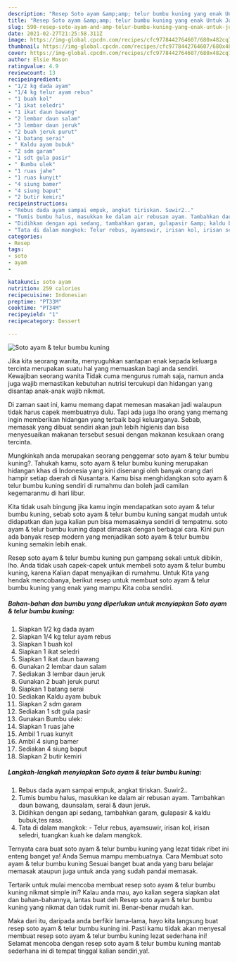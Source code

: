 ```yaml
---
description: "Resep Soto ayam &amp;amp; telur bumbu kuning yang enak Untuk Jualan"
title: "Resep Soto ayam &amp;amp; telur bumbu kuning yang enak Untuk Jualan"
slug: 590-resep-soto-ayam-and-amp-telur-bumbu-kuning-yang-enak-untuk-jualan
date: 2021-02-27T21:25:58.311Z
image: https://img-global.cpcdn.com/recipes/cfc9778442764607/680x482cq70/soto-ayam-telur-bumbu-kuning-foto-resep-utama.jpg
thumbnail: https://img-global.cpcdn.com/recipes/cfc9778442764607/680x482cq70/soto-ayam-telur-bumbu-kuning-foto-resep-utama.jpg
cover: https://img-global.cpcdn.com/recipes/cfc9778442764607/680x482cq70/soto-ayam-telur-bumbu-kuning-foto-resep-utama.jpg
author: Elsie Mason
ratingvalue: 4.9
reviewcount: 13
recipeingredient:
- "1/2 kg dada ayam"
- "1/4 kg telur ayam rebus"
- "1 buah kol"
- "1 ikat seledri"
- "1 ikat daun bawang"
- "2 lembar daun salam"
- "3 lembar daun jeruk"
- "2 buah jeruk purut"
- "1 batang serai"
- " Kaldu ayam bubuk"
- "2 sdm garam"
- "1 sdt gula pasir"
- " Bumbu ulek"
- "1 ruas jahe"
- "1 ruas kunyit"
- "4 siung bamer"
- "4 siung baput"
- "2 butir kemiri"
recipeinstructions:
- "Rebus dada ayam sampai empuk, angkat tiriskan. Suwir2.."
- "Tumis bumbu halus, masukkan ke dalam air rebusan ayam. Tambahkan daun bawang, daunsalam, serai &amp; daun jeruk."
- "Didihkan dengan api sedang, tambahkan garam, gulapasir &amp; kaldu bubuk,tes rasa."
- "Tata di dalam mangkok: Telur rebus, ayamsuwir, irisan kol, irisan seledri, tuangkan kuah ke dalam mangkok."
categories:
- Resep
tags:
- soto
- ayam
- 

katakunci: soto ayam  
nutrition: 259 calories
recipecuisine: Indonesian
preptime: "PT33M"
cooktime: "PT34M"
recipeyield: "1"
recipecategory: Dessert

---
```



![Soto ayam &amp; telur bumbu kuning](https://img-global.cpcdn.com/recipes/cfc9778442764607/680x482cq70/soto-ayam-telur-bumbu-kuning-foto-resep-utama.jpg)

Jika kita seorang wanita, menyuguhkan santapan enak kepada keluarga tercinta merupakan suatu hal yang memuaskan bagi anda sendiri. Kewajiban seorang  wanita Tidak cuma mengurus rumah saja, namun anda juga wajib memastikan kebutuhan nutrisi tercukupi dan hidangan yang disantap anak-anak wajib nikmat.

Di zaman  saat ini, kamu memang dapat memesan masakan jadi walaupun tidak harus capek membuatnya dulu. Tapi ada juga lho orang yang memang ingin memberikan hidangan yang terbaik bagi keluarganya. Sebab, memasak yang dibuat sendiri akan jauh lebih higienis dan bisa menyesuaikan makanan tersebut sesuai dengan makanan kesukaan orang tercinta. 



Mungkinkah anda merupakan seorang penggemar soto ayam &amp; telur bumbu kuning?. Tahukah kamu, soto ayam &amp; telur bumbu kuning merupakan hidangan khas di Indonesia yang kini disenangi oleh banyak orang dari hampir setiap daerah di Nusantara. Kamu bisa menghidangkan soto ayam &amp; telur bumbu kuning sendiri di rumahmu dan boleh jadi camilan kegemaranmu di hari libur.

Kita tidak usah bingung jika kamu ingin mendapatkan soto ayam &amp; telur bumbu kuning, sebab soto ayam &amp; telur bumbu kuning sangat mudah untuk didapatkan dan juga kalian pun bisa memasaknya sendiri di tempatmu. soto ayam &amp; telur bumbu kuning dapat dimasak dengan berbagai cara. Kini pun ada banyak resep modern yang menjadikan soto ayam &amp; telur bumbu kuning semakin lebih enak.

Resep soto ayam &amp; telur bumbu kuning pun gampang sekali untuk dibikin, lho. Anda tidak usah capek-capek untuk membeli soto ayam &amp; telur bumbu kuning, karena Kalian dapat menyajikan di rumahmu. Untuk Kita yang hendak mencobanya, berikut resep untuk membuat soto ayam &amp; telur bumbu kuning yang enak yang mampu Kita coba sendiri.

<!--inarticleads1-->

##### Bahan-bahan dan bumbu yang diperlukan untuk menyiapkan Soto ayam &amp; telur bumbu kuning:

1. Siapkan 1/2 kg dada ayam
1. Siapkan 1/4 kg telur ayam rebus
1. Siapkan 1 buah kol
1. Siapkan 1 ikat seledri
1. Siapkan 1 ikat daun bawang
1. Gunakan 2 lembar daun salam
1. Sediakan 3 lembar daun jeruk
1. Gunakan 2 buah jeruk purut
1. Siapkan 1 batang serai
1. Sediakan  Kaldu ayam bubuk
1. Siapkan 2 sdm garam
1. Sediakan 1 sdt gula pasir
1. Gunakan  Bumbu ulek:
1. Siapkan 1 ruas jahe
1. Ambil 1 ruas kunyit
1. Ambil 4 siung bamer
1. Sediakan 4 siung baput
1. Siapkan 2 butir kemiri




<!--inarticleads2-->

##### Langkah-langkah menyiapkan Soto ayam &amp; telur bumbu kuning:

1. Rebus dada ayam sampai empuk, angkat tiriskan. Suwir2..
1. Tumis bumbu halus, masukkan ke dalam air rebusan ayam. Tambahkan daun bawang, daunsalam, serai &amp; daun jeruk.
1. Didihkan dengan api sedang, tambahkan garam, gulapasir &amp; kaldu bubuk,tes rasa.
1. Tata di dalam mangkok: - Telur rebus, ayamsuwir, irisan kol, irisan seledri, tuangkan kuah ke dalam mangkok.




Ternyata cara buat soto ayam &amp; telur bumbu kuning yang lezat tidak ribet ini enteng banget ya! Anda Semua mampu membuatnya. Cara Membuat soto ayam &amp; telur bumbu kuning Sesuai banget buat anda yang baru belajar memasak ataupun juga untuk anda yang sudah pandai memasak.

Tertarik untuk mulai mencoba membuat resep soto ayam &amp; telur bumbu kuning nikmat simple ini? Kalau anda mau, ayo kalian segera siapkan alat dan bahan-bahannya, lantas buat deh Resep soto ayam &amp; telur bumbu kuning yang nikmat dan tidak rumit ini. Benar-benar mudah kan. 

Maka dari itu, daripada anda berfikir lama-lama, hayo kita langsung buat resep soto ayam &amp; telur bumbu kuning ini. Pasti kamu tiidak akan menyesal membuat resep soto ayam &amp; telur bumbu kuning lezat sederhana ini! Selamat mencoba dengan resep soto ayam &amp; telur bumbu kuning mantab sederhana ini di tempat tinggal kalian sendiri,ya!.

